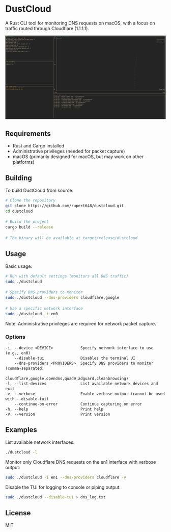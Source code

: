 # DustCloud

A Rust CLI tool for monitoring DNS requests on macOS, with a focus on traffic routed through Cloudflare (1.1.1.1).

![Dustcloud Screenshot](./assets/dustcloud.png)

## Requirements

- Rust and Cargo installed
- Administrative privileges (needed for packet capture)
- macOS (primarily designed for macOS, but may work on other platforms)

## Building

To build DustCloud from source:

```bash
# Clone the repository
git clone https://github.com/rupert648/dustcloud.git
cd dustcloud

# Build the project
cargo build --release

# The binary will be available at target/release/dustcloud
```

## Usage

Basic usage:

```bash
# Run with default settings (monitors all DNS traffic)
sudo ./dustcloud

# Specify DNS providers to monitor
sudo ./dustcloud --dns-providers cloudflare,google

# Use a specific network interface
sudo ./dustcloud -i en0
```

Note: Administrative privileges are required for network packet capture.

### Options

```
-i, --device <DEVICE>            Specify network interface to use (e.g., en0)
    --disable-tui                Disables the terminal UI
    --dns-providers <PROVIDERS>  Specify DNS providers to monitor (comma-separated: 
                                 cloudflare,google,opendns,quad9,adguard,cleanbrowsing)
-l, --list-devices               List available network devices and exit
-v, --verbose                    Enable verbose output (cannot be used with --disable-tui)
    --continue-on-error          Continue capturing on error
-h, --help                       Print help
-V, --version                    Print version
```

## Examples

List available network interfaces:
```bash
./dustcloud -l
```

Monitor only Cloudflare DNS requests on the en1 interface with verbose output:
```bash
sudo ./dustcloud -i en1 --dns-providers cloudflare -v
```

Disable the TUI for logging to console or piping output:
```bash
sudo ./dustcloud --disable-tui > dns_log.txt
```

## License

MIT
